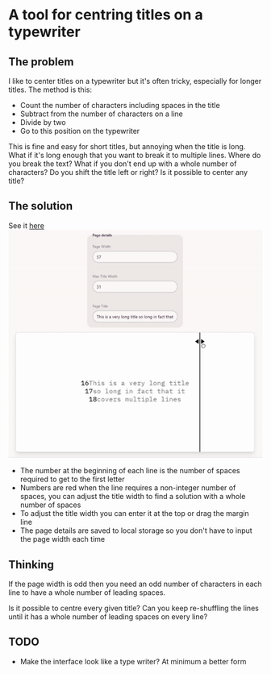 # A tool for centring titles on a typewriter

## The problem

I like to center titles on a typewriter but it's often tricky, especially for longer titles. The method is this:

- Count the number of characters including spaces in the title
- Subtract from the number of characters on a line
- Divide by two
- Go to this position on the typewriter

This is fine and easy for short titles, but annoying when the title is long. What if it's long enough that you want to break it to multiple lines. Where do you break the text? What if you don't end up with a whole number of characters? Do you shift the title left or right? Is it possible to center any title?

## The solution

See it [here](https://type.artomweb.com)
![](demo.gif)

- The number at the beginning of each line is the number of spaces required to get to the first letter
- Numbers are red when the line requires a non-integer number of spaces, you can adjust the title width to find a solution with a whole number of spaces
- To adjust the title width you can enter it at the top or drag the margin line
- The page details are saved to local storage so you don't have to input the page width each time

## Thinking

If the page width is odd then you need an odd number of characters in each line to have a whole number of leading spaces.

Is it possible to centre every given title? Can you keep re-shuffling the lines until it has a whole number of leading spaces on every line?

## TODO

- Make the interface look like a type writer? At minimum a better form
